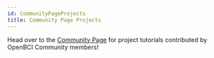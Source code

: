 ```yaml
---
id: CommunityPageProjects
title: Community Page Projects
---
```


Head over to the [Community Page](www.openbci.com/community/) for project tutorials contributed by OpenBCI Community members!
